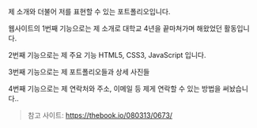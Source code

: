제 소개와 더불어 저를 표현할 수 있는 포트폴리오입니다.

웹사이트의 1번째 기능으로는 제 소개로 대학교 4년을 끝마쳐가며 해왔었던 활동입니다.

2번째 기능으로는 제 주요 기능 HTML5, CSS3, JavaScript 입니다.

3번째 기능으로는 제 포트폴리오들과 상세 사진들

4번째 기능으로는 제 연락처와 주소, 이메일 등 제게 연락할 수 있는 방법을 써놨습니다..

> 참고 사이트: https://thebook.io/080313/0673/
